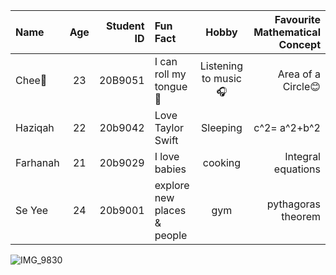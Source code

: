 | Name   | Age | Student ID | Fun Fact   | Hobby | Favourite Mathematical Concept
|:-------|:---:|------------:|:-------|:---:|------------:|
| Chee🌷 | 23 | 20B9051 | I can roll my tongue👅| Listening to music🎧 | Area of a Circle😊|
| Haziqah |  22 |    20b9042 |Love Taylor Swift| Sleeping | c^2= a^2+b^2 |
| Farhanah  |  21 |    20b9029 |I love babies | cooking  | Integral equations |     | 
| Se Yee  |  24 |    20b9001 |explore new places & people | gym | pythagoras theorem |     | 

![IMG_9830](https://github.com/user-attachments/assets/029f5300-1d0a-452a-b2a7-3e426ec653bf)

